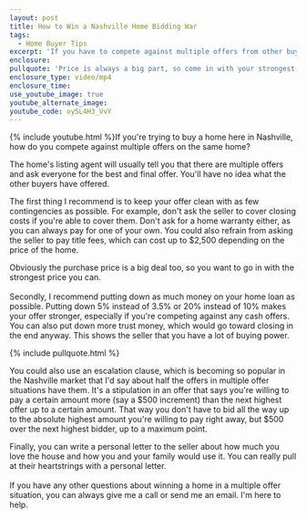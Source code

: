```yaml
---
layout: post
title: How to Win a Nashville Home Bidding War
tags:
  - Home Buyer Tips
excerpt: 'If you have to compete against multiple offers from other buyers for a home you want, there are a few steps you can take to give yourself a competitive edge.'
enclosure:
pullquote: 'Price is always a big part, so come in with your strongest offer price.'
enclosure_type: video/mp4
enclosure_time:
use_youtube_image: true
youtube_alternate_image:
youtube_code: oy5L4H3_VvY
---
```



{% include youtube.html %}If you're trying to buy a home here in Nashville, how do you compete against multiple offers on the same home?

The home's listing agent will usually tell you that there are multiple offers and ask everyone for the best and final offer. You'll have no idea what the other buyers have offered.

The first thing I recommend is to keep your offer clean with as few contingencies as possible. For example, don't ask the seller to cover closing costs if you're able to cover them. Don't ask for a home warranty either, as you can always pay for one of your own. You could also refrain from asking the seller to pay title fees, which can cost up to $2,500 depending on the price of the home.

Obviously the purchase price is a big deal too, so you want to go in with the strongest price you can.
<br>
<br>Secondly, I recommend putting down as much money on your home loan as possible. Putting down 5% instead of 3.5% or 20% instead of 10% makes your offer stronger, especially if you're competing against any cash offers. You can also put down more trust money, which would go toward closing in the end anyway. This shows the seller that you have a lot of buying power.

{% include pullquote.html %}

You could also use an escalation clause, which is becoming so popular in the Nashville market that I'd say about half the offers in multiple offer situations have them. It's a stipulation in an offer that says you're willing to pay a certain amount more (say a $500 increment) than the next highest offer up to a certain amount. That way you don't have to bid all the way up to the absolute highest amount you're willing to pay right away, but $500 over the next highest bidder, up to a maximum point.

Finally, you can write a personal letter to the seller about how much you love the house and how you and your family would use it. You can really pull at their heartstrings with a personal letter.
<br>
<br>If you have any other questions about winning a home in a multiple offer situation, you can always give me a call or send me an email. I'm here to help.